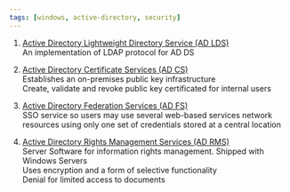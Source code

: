 ```yaml
---
tags: [windows, active-directory, security]
---
```


1. <u>Active Directory Lightweight Directory Service (AD LDS)</u>  
   An implementation of LDAP protocol for AD DS

2. <u>Active Directory Certificate Services (AD CS)</u>  
   Establishes an on-premises public key infrastructure  
   Create, validate and revoke public key certificated for internal users

3. <u>Active Directory Federation Services (AD FS)</u>  
   SSO service so users may use several web-based services network resources using only one set of credentials stored at a central location

4. <u>Active Directory Rights Management Services (AD RMS)</u>  
   Server Software for information rights management. Shipped with Windows Servers  
   Uses encryption and a form of selective functionality  
   Denial for limited access to documents
